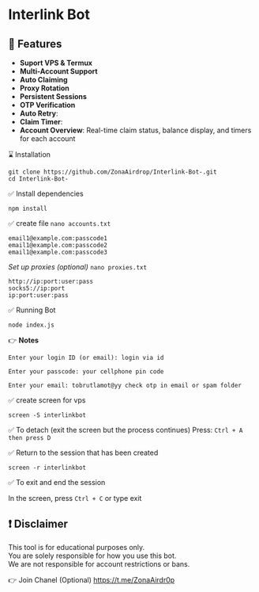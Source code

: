 # Interlink Bot 

## 🎇 Features

-  **Suport VPS & Termux**
-  **Multi-Account Support**
-  **Auto Claiming**
-  **Proxy Rotation**
-  **Persistent Sessions**
-  **OTP Verification**
-  **Auto Retry**:
-  **Claim Timer**:
-  **Account Overview**: Real-time claim status, balance display, and timers for each account

⌛ Installation

````
git clone https://github.com/ZonaAirdrop/Interlink-Bot-.git
cd Interlink-Bot-
````
✅ Install dependencies

````
npm install
````
✅ create file `nano accounts.txt
`
````
email1@example.com:passcode1
email1@example.com:passcode2
email1@example.com:passcode3
````
*Set up proxies (optional)*  `nano proxies.txt` 

```
http://ip:port:user:pass
socks5://ip:port
ip:port:user:pass
```
✅ Running Bot

````
node index.js
````

👉 **Notes** 

`Enter your login ID (or email): login via id`

`Enter your passcode: your cellphone pin code`

`Enter your email: tobrutlamot@yy
check otp in email or spam folder`

✅ create screen for vps 

````
screen -S interlinkbot
````
✅ To detach (exit the screen but the process continues)
Press:
`Ctrl + A then press D`

✅ Return to the session that has been created

````
screen -r interlinkbot
````
✅ To exit and end the session

In the screen, press `Ctrl + C` or type exit

## ❗ Disclaimer

This tool is for educational purposes only.  
You are solely responsible for how you use this bot.  
We are not responsible for account restrictions or bans.

👉 Join Chanel (Optional) https://t.me/ZonaAirdr0p
